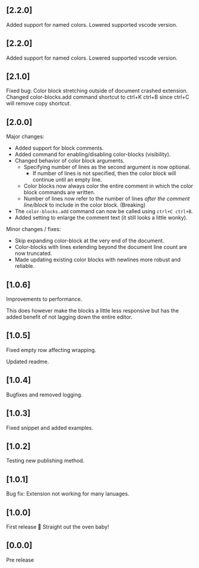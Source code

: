 ## [2.2.0]

Added support for named colors. Lowered supported vscode version.

## [2.2.0]

Added support for named colors. Lowered supported vscode version.

## [2.1.0]

Fixed bug: Color block stretching outside of document crashed extension. Changed color-blocks.add command shortcut to ctrl+K ctrl+B since ctrl+C will remove copy shortcut.

## [2.0.0]

Major changes:

- Added support for block comments.
- Added command for enabling/disabling color-blocks (visibility).
- Changed behavior of color block arguments.
  - Specifying number of lines as the second argument is now optional.
    - If number of lines is not specified, then the color block will continue until an empty line.
  - Color blocks now always color the entire comment in which the color block commands are written.
  - Number of lines now refer to the number of lines *after the comment line/block* to include in the color block. (Breaking)
- The `color-blocks.add` command can now be called using `ctrl+C ctrl+B`.
- Added setting to enlarge the comment text (it still looks a little wonky).

Minor changes / fixes:

- Skip expanding color-block at the very end of the document.
- Color-blocks with lines extending beyond the document line count are now truncated.
- Made updating existing color blocks with newlines more robust and reliable.

## [1.0.6]

Improvements to performance.

This does however make the blocks a little less responsive but has the added benefit of not lagging down the entire editor.

## [1.0.5]

Fixed empty row affecting wrapping.

Updated readme.

## [1.0.4]

Bugfixes and removed logging.

## [1.0.3]

Fixed snippet and added examples.

## [1.0.2]

Testing new publishing method.

## [1.0.1]

Bug fix: Extension not working for many lanuages.

## [1.0.0]

First release 🥳 Straight out the oven baby!

## [0.0.0]

Pre release